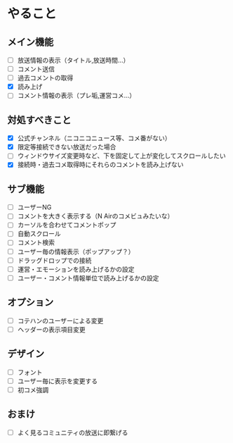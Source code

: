 # やること

## メイン機能
* [ ] 放送情報の表示（タイトル,放送時間...）
* [ ] コメント送信
* [ ] 過去コメントの取得
* [x] 読み上げ
* [ ] コメント情報の表示（プレ垢,運営コメ...）

## 対処すべきこと
* [x] 公式チャンネル（ニコニコニュース等、コメ番がない）
* [x] 限定等接続できない放送だった場合
* [ ] ウィンドウサイズ変更時など、下を固定して上が変化してスクロールしたい
* [x] 接続時・過去コメ取得時にそれらのコメントを読み上げない

## サブ機能
* [ ] ユーザーNG
* [ ] コメントを大きく表示する（N Airのコメビュみたいな）
* [ ] カーソルを合わせてコメントポップ
* [ ] 自動スクロール
* [ ] コメント検索
* [ ] ユーザー毎の情報表示（ポップアップ？）
* [ ] ドラッグドロップでの接続
* [ ] 運営・エモーションを読み上げるかの設定
* [ ] ユーザー・コメント情報単位で読み上げるかの設定

## オプション
* [ ] コテハンのユーザーによる変更
* [ ] ヘッダーの表示項目変更

## デザイン
* [ ] フォント
* [ ] ユーザー毎に表示を変更する
* [ ] 初コメ強調

## おまけ
* [ ] よく見るコミュニティの放送に即繋げる

